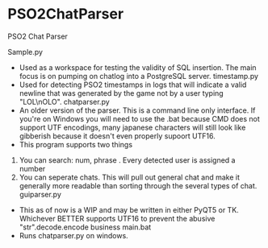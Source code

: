 PSO2ChatParser
==============

PSO2 Chat Parser

Sample.py
 - Used as a workspace for testing the validity of SQL insertion. The main focus is on pumping on chatlog into a PostgreSQL server.
timestamp.py
 - Used for detecting PSO2 timestamps in logs that will indicate a valid newline that was generated by the game not by a user typing "LOL\nOLO". 
chatparser.py
 - An older version of the parser. This is a command line only interface. If you're on Windows you will need to use the .bat because CMD does not support UTF encodings, many japanese characters will still look like gibberish because it doesn't even properly supoort UTF16.
 - This program supports two things
  1. You can search: num, phrase  . Every detected user is assigned a number
  2. You can seperate chats. This will pull out general chat and make it generally more readable than sorting through the several types of chat.
guiparser.py
 - This as of now is a WIP and may be written in either PyQT5 or TK. Whichever BETTER supports UTF16 to prevent the abusive "str".decode.encode business
main.bat
 - Runs chatparser.py on windows.